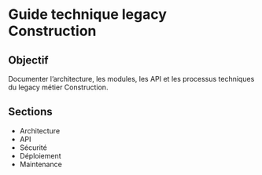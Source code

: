# Guide technique legacy Construction

## Objectif
Documenter l’architecture, les modules, les API et les processus techniques du legacy métier Construction.

## Sections
- Architecture
- API
- Sécurité
- Déploiement
- Maintenance
